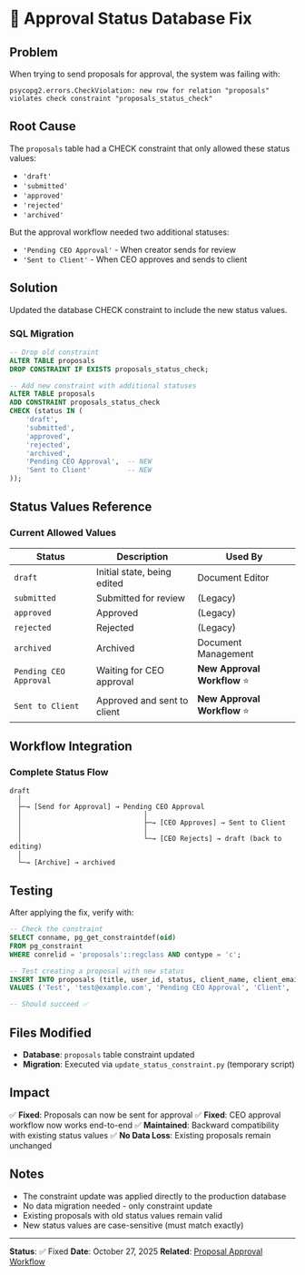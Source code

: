 # 🔧 Approval Status Database Fix

## Problem

When trying to send proposals for approval, the system was failing with:

```
psycopg2.errors.CheckViolation: new row for relation "proposals" violates check constraint "proposals_status_check"
```

## Root Cause

The `proposals` table had a CHECK constraint that only allowed these status values:
- `'draft'`
- `'submitted'`
- `'approved'`
- `'rejected'`
- `'archived'`

But the approval workflow needed two additional statuses:
- `'Pending CEO Approval'` - When creator sends for review
- `'Sent to Client'` - When CEO approves and sends to client

## Solution

Updated the database CHECK constraint to include the new status values.

### SQL Migration

```sql
-- Drop old constraint
ALTER TABLE proposals 
DROP CONSTRAINT IF EXISTS proposals_status_check;

-- Add new constraint with additional statuses
ALTER TABLE proposals 
ADD CONSTRAINT proposals_status_check 
CHECK (status IN (
    'draft',
    'submitted',
    'approved',
    'rejected',
    'archived',
    'Pending CEO Approval',  -- NEW
    'Sent to Client'         -- NEW
));
```

## Status Values Reference

### Current Allowed Values

| Status | Description | Used By |
|--------|-------------|---------|
| `draft` | Initial state, being edited | Document Editor |
| `submitted` | Submitted for review | (Legacy) |
| `approved` | Approved | (Legacy) |
| `rejected` | Rejected | (Legacy) |
| `archived` | Archived | Document Management |
| `Pending CEO Approval` | Waiting for CEO approval | **New Approval Workflow** ⭐ |
| `Sent to Client` | Approved and sent to client | **New Approval Workflow** ⭐ |

## Workflow Integration

### Complete Status Flow

```
draft
  │
  ├─→ [Send for Approval] → Pending CEO Approval
  │                              │
  │                              ├─→ [CEO Approves] → Sent to Client
  │                              │
  │                              └─→ [CEO Rejects] → draft (back to editing)
  │
  └─→ [Archive] → archived
```

## Testing

After applying the fix, verify with:

```sql
-- Check the constraint
SELECT conname, pg_get_constraintdef(oid)
FROM pg_constraint
WHERE conrelid = 'proposals'::regclass AND contype = 'c';

-- Test creating a proposal with new status
INSERT INTO proposals (title, user_id, status, client_name, client_email)
VALUES ('Test', 'test@example.com', 'Pending CEO Approval', 'Client', 'client@example.com');

-- Should succeed ✅
```

## Files Modified

- **Database**: `proposals` table constraint updated
- **Migration**: Executed via `update_status_constraint.py` (temporary script)

## Impact

✅ **Fixed**: Proposals can now be sent for approval
✅ **Fixed**: CEO approval workflow now works end-to-end
✅ **Maintained**: Backward compatibility with existing status values
✅ **No Data Loss**: Existing proposals remain unchanged

## Notes

- The constraint update was applied directly to the production database
- No data migration needed - only constraint update
- Existing proposals with old status values remain valid
- New status values are case-sensitive (must match exactly)

---

**Status**: ✅ Fixed
**Date**: October 27, 2025
**Related**: [Proposal Approval Workflow](../features/PROPOSAL_APPROVAL_WORKFLOW.md)

